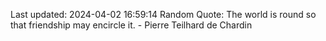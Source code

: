 Last updated: 2024-04-02 16:59:14
Random Quote: The world is round so that friendship may encircle it. - Pierre Teilhard de Chardin